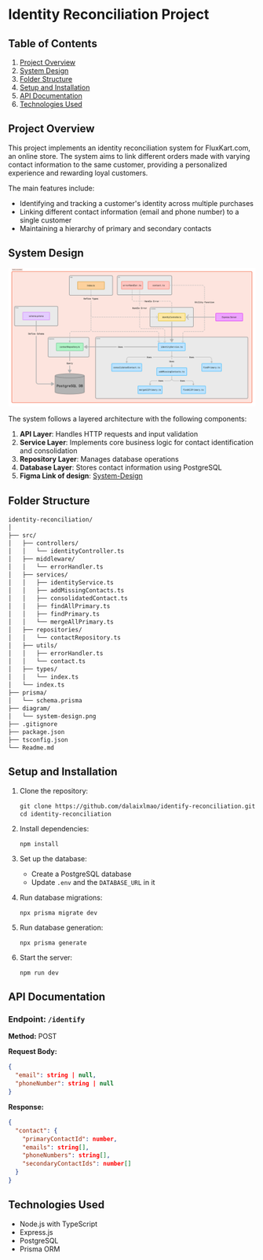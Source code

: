 # Identity Reconciliation Project

## Table of Contents
1. [Project Overview](#project-overview)
2. [System Design](#system-design)
3. [Folder Structure](#folder-structure)
4. [Setup and Installation](#setup-and-installation)
5. [API Documentation](#api-documentation)
6. [Technologies Used](#technologies-used)

## Project Overview

This project implements an identity reconciliation system for FluxKart.com, an online store. The system aims to link different orders made with varying contact information to the same customer, providing a personalized experience and rewarding loyal customers.

The main features include:
- Identifying and tracking a customer's identity across multiple purchases
- Linking different contact information (email and phone number) to a single customer
- Maintaining a hierarchy of primary and secondary contacts

## System Design

![System Design Diagram](./diagram/system-design.svg)

The system follows a layered architecture with the following components:

1. **API Layer**: Handles HTTP requests and input validation
2. **Service Layer**: Implements core business logic for contact identification and consolidation
3. **Repository Layer**: Manages database operations
4. **Database Layer**: Stores contact information using PostgreSQL
5. **Figma Link of design**: [System-Design](https://www.figma.com/board/zumY9DnxbQBsH9nwL9pRXW/Identity-Reconciliation?node-id=0-1&t=uGeuAEgA58XGkDy9-1)

## Folder Structure

```
identity-reconciliation/
│
├── src/
│   ├── controllers/
│   │   └── identityController.ts
│   ├── middleware/
│   │   └── errorHandler.ts
│   ├── services/
│   │   ├── identityService.ts
│   │   ├── addMissingContacts.ts
│   │   ├── consolidatedContact.ts
│   │   ├── findAllPrimary.ts
│   │   ├── findPrimary.ts
│   │   └── mergeAllPrimary.ts
│   ├── repositories/
│   │   └── contactRepository.ts
│   ├── utils/
│   │   ├── errorHandler.ts
│   │   └── contact.ts
│   ├── types/
│   │   └── index.ts
│   └── index.ts
├── prisma/
│   └── schema.prisma
├── diagram/
│   └── system-design.png
├── .gitignore
├── package.json
├── tsconfig.json
└── Readme.md
```

## Setup and Installation

1. Clone the repository:
   ```
   git clone https://github.com/dalaixlmao/identify-reconciliation.git
   cd identity-reconciliation
   ```

2. Install dependencies:
   ```
   npm install
   ```

3. Set up the database:
   - Create a PostgreSQL database
   - Update `.env` and the `DATABASE_URL` in it

4. Run database migrations:
   ```
   npx prisma migrate dev
   ```

5. Run database generation:
   ```
   npx prisma generate
   ```

6. Start the server:
   ```
   npm run dev
   ```

## API Documentation

### Endpoint: `/identify`

**Method:** POST

**Request Body:**
```json
{
  "email": string | null,
  "phoneNumber": string | null
}
```

**Response:**
```json
{
  "contact": {
    "primaryContactId": number,
    "emails": string[],
    "phoneNumbers": string[],
    "secondaryContactIds": number[]
  }
}
```

## Technologies Used

- Node.js with TypeScript
- Express.js
- PostgreSQL
- Prisma ORM
